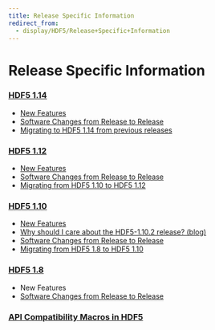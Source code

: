 ```yaml
---
title: Release Specific Information
redirect_from:
  - display/HDF5/Release+Specific+Information
---
```


# Release Specific Information

### [HDF5 1.14](https://support.hdfgroup.org/releases/hdf5/documentation/release_specifics/hdf5_1_14.html)
* [New Features](https://support.hdfgroup.org/releases/hdf5/documentation/release_specifics/new_features_1_14.html)
* [Software Changes from Release to Release](https://support.hdfgroup.org/releases/hdf5/documentation/release_specifics/sw_changes_1.14.html)
* [Migrating to HDF5 1.14 from previous releases](https://support.hdfgroup.org/releases/hdf5/documentation/release_specifics/Migrating_from_HDF5_1.12_to_HDF5_1.14.html)

### [HDF5 1.12](https://support.hdfgroup.org/releases/hdf5/documentation/release_specifics/hdf5_1_12.html)
* [New Features](https://support.hdfgroup.org/releases/hdf5/documentation/release_specifics/new_features_1_12.html)
* [Software Changes from Release to Release](https://support.hdfgroup.org/releases/hdf5/documentation/release_specifics/sw_changes_1.12.html)
* [Migrating from HDF5 1.10 to HDF5 1.12](https://support.hdfgroup.org/releases/hdf5/documentation/release_specifics/Migrating_from_HDF5_1.10_to_HDF5_1.12.html)

### [HDF5 1.10](https://support.hdfgroup.org/releases/hdf5/documentation/release_specifics/hdf5_1_10.html)
* [New Features](https://support.hdfgroup.org/releases/hdf5/documentation/release_specifics/new_features_1_10.html)
* [Why should I care about the HDF5-1.10.2 release? (blog)]()
* [Software Changes from Release to Release](https://support.hdfgroup.org/releases/hdf5/documentation/release_specifics/sw_changes_1.10.html)
* [Migrating from HDF5 1.8 to HDF5 1.10](https://support.hdfgroup.org/releases/hdf5/documentation/release_specifics/Migrating_from_HDF5_1.8_to_HDF5_1.10.html)

### [HDF5 1.8](https://support.hdfgroup.org/releases/hdf5/documentation/release_specifics/hdf5_1_8.html)
* New Features
* [Software Changes from Release to Release](https://support.hdfgroup.org/releases/hdf5/documentation/release_specifics/sw_changes_1.8.html)

### [API Compatibility Macros in HDF5](https://support.hdfgroup.org/documentation/hdf5/latest/api-compat-macros.html)
